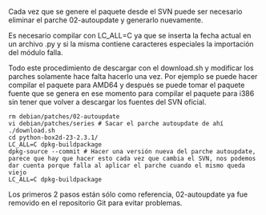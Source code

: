 Cada vez que se genere el paquete desde el SVN puede ser necesario eliminar el parche 02-autoupdate y generarlo nuevamente.

Es necesario compilar con LC_ALL=C ya que se inserta la fecha actual en un archivo .py y si la misma contiene caracteres especiales la importación del módulo falla.

Todo este procedimiento de descargar con el download.sh y modificar los parches solamente hace falta hacerlo una vez. Por ejemplo se puede hacer compilar el paquete para AMD64 y después se puede tomar el paquete fuente que se genera en ese momento para compilar el paquete para i386 sin tener que volver a descargar los fuentes del SVN oficial.

```
rm debian/patches/02-autoupdate
vi debian/patches/series # Sacar el parche autoupdate de ahí
./download.sh
cd python-box2d-23-2.3.1/
LC_ALL=C dpkg-buildpackage
dpkg-source --commit # Hacer una versión nueva del parche autoupdate, parece que hay que hacer esto cada vez que cambia el SVN, nos podemos dar cuenta porque falla al aplicar el parche cuando el mismo queda viejo
LC_ALL=C dpkg-buildpackage
```

Los primeros 2 pasos están sólo como referencia, 02-autoupdate ya fue removido en el repositorio Git para evitar problemas.
